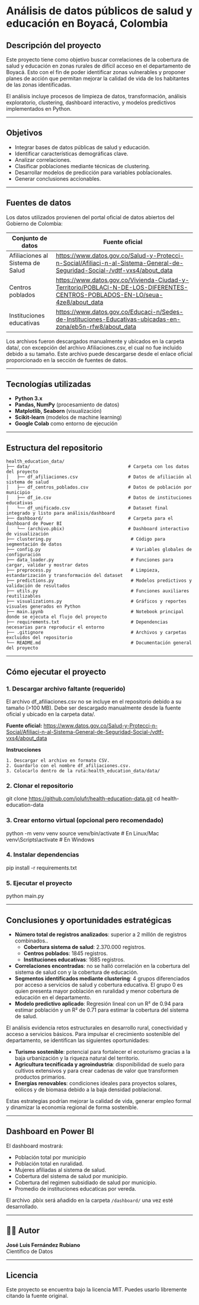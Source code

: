 # Análisis de datos públicos de salud y educación en Boyacá, Colombia

## Descripción del proyecto
Este proyecto tiene como objetivo buscar correlaciones de la cobertura de salud y educación en zonas rurales de difícil acceso en el departamento de Boyacá. Esto con el fin de poder identificar zonas vulnerables y proponer planes de acción que permitan mejorar la calidad de vida de los habitantes de las zonas identificadas.

El análisis incluye procesos de limpieza de datos, transformación, análisis exploratorio, clustering, dashboard interactivo, y modelos predictivos implementados en Python.

---

## Objetivos
- Integrar bases de datos públicas de salud y educación.
- Identificar características demográficas clave.
- Analizar correlaciones.
- Clasificar poblaciones mediante técnicas de clustering.
- Desarrollar modelos de predicción para variables poblacionales.
- Generar conclusiones accionables.

---

## Fuentes de datos
Los datos utilizados provienen del portal oficial de datos abiertos del Gobierno de Colombia:

| Conjunto de datos                 | Fuente oficial                                                                                                               |
|----------------------------------|-------------------------------------------------------------------------------------------------------------------------------|
| Afiliaciones al Sistema de Salud | https://www.datos.gov.co/Salud-y-Protecci-n-Social/Afiliaci-n-al-Sistema-General-de-Seguridad-Social-/vdtf-vxs4/about_data    |                               |
| Centros poblados                 | https://www.datos.gov.co/Vivienda-Ciudad-y-Territorio/POBLACI-N-DE-LOS-DIFERENTES-CENTROS-POBLADOS-EN-LO/seua-4ze8/about_data |                            |
| Instituciones educativas         | https://www.datos.gov.co/Educaci-n/Sedes-de-Instituciones-Educativas-ubicadas-en-zona/eb5n-rfw8/about_data                    |         |

Los archivos fueron descargados manualmente y ubicados en la carpeta data/, con excepción del archivo Afiliaciones.csv, el cual no fue incluido debido a su tamaño. Este archivo puede descargarse desde el enlace oficial proporcionado en la sección de fuentes de datos.

---

## Tecnologías utilizadas
- **Python 3.x**
- **Pandas, NumPy** (procesamiento de datos)
- **Matplotlib, Seaborn** (visualización)
- **Scikit-learn** (modelos de machine learning)
- **Google Colab** como entorno de ejecución

---

## Estructura del repositorio


```text
health_education_data/
├── data/                                     # Carpeta con los datos del proyecto
│   ├── df_afiliaciones.csv                   # Datos de afiliación al sistema de salud
│   ├── df_centros_poblados.csv               # Datos de población por municipio
│   ├── df_ie.csv                             # Datos de instituciones educativas
│   └── df_unificado.csv                      # Dataset final integrado y listo para análisis/dashboard
├── dashboard/                                # Carpeta para el dashboard de Power BI
│   └── (archivo.pbix)                        # Dashboard interactivo de visualización
├── clustering.py                              # Código para segmentación de datos
├── config.py                                  # Variables globales de configuración
├── data_loader.py                             # Funciones para cargar, validar y mostrar datos
├── preprocess.py                              # Limpieza, estandarización y transformación del dataset
├── predictions.py                             # Modelos predictivos y validación de resultados
├── utils.py                                   # Funciones auxiliares reutilizables
├── visualizations.py                          # Gráficos y reportes visuales generados en Python
├── main.ipynb                                 # Notebook principal donde se ejecuta el flujo del proyecto
├── requirements.txt                           # Dependencias necesarias para reproducir el entorno
├── .gitignore                                 # Archivos y carpetas excluidos del repositorio
└── README.md                                  # Documentación general del proyecto
```

---

## Cómo ejecutar el proyecto

### 1. Descargar archivo faltante (requerido)
El archivo df_afiliaciones.csv no se incluye en el repositorio debido a su tamaño (>100 MB).
Debe ser descargado manualmente desde la fuente oficial y ubicado en la carpeta data/.

**Fuente oficial:**
https://www.datos.gov.co/Salud-y-Protecci-n-Social/Afiliaci-n-al-Sistema-General-de-Seguridad-Social-/vdtf-vxs4/about_data

**Instrucciones**

    1. Descargar el archivo en formato CSV.
    2. Guardarlo con el nombre df_afiliaciones.csv.
    3. Colocarlo dentro de la ruta:health_education_data/data/


### 2. Clonar el repositorio
git clone https://github.com/jolufr/health-education-data.git
cd health-education-data


### 3. Crear entorno virtual (opcional pero recomendado)
python -m venv venv
source venv/bin/activate   # En Linux/Mac
venv\\Scripts\\activate      # En Windows

### 4. Instalar dependencias
pip install -r requirements.txt

### 5. Ejecutar el proyecto
python main.py

---

## Conclusiones y oportunidades estratégicas

- **Número total de registros analizados**: superior a 2 millón de registros combinados..
    - **Cobertura sistema de salud**: 2.370.000 registros.
    - **Centros poblados**: 1845 registros.
    - **Instituciones educativas**: 1685 registros.
- **Correlaciones encontradas**: no se halló correlación en la cobertura del sistema de salud con y la cobertura de educación.
- **Segmentos identificados mediante clustering**: 4 grupos diferenciados por acceso a servicios de salud y cobertura educativa. El grupo 0 es quien presenta mayor población en ruralidad y menor cobertura de educación en el departamento.
- **Modelo predictivo aplicado**: Regresión lineal con un R² de 0.94 para estimar población y un R² de 0.71 para estimar la cobertura del sistema de salud. 

El análisis evidencia retos estructurales en desarrollo rural, conectividad y acceso a servicios básicos. Para impulsar el crecimiento sostenible del departamento, se identifican las siguientes oportunidades:

- **Turismo sostenible**: potencial para fortalecer el ecoturismo gracias a la baja urbanización y la riqueza natural del territorio.
- **Agricultura tecnificada y agroindustria**: disponibilidad de suelo para cultivos extensivos y para crear cadenas de valor que transformen productos primarios.
- **Energías renovables**: condiciones ideales para proyectos solares, eólicos y de biomasa debido a la baja densidad poblacional.

Estas estrategias podrían mejorar la calidad de vida, generar empleo formal y dinamizar la economía regional de forma sostenible.


---

## Dashboard en Power BI

El dashboard mostrará:

- Población total por municipio
- Población total en ruralidad.
- Mujeres afiliadas al sistema de salud.
- Cobertura del sistema de salud por municipio.
- Cobertura del regimen subsidiado de salud por municipio.
- Promedio de instituciones educaticas por vereda.

El archivo .pbix será añadido en la carpeta `/dashboard/` una vez esté desarrollado.

---

## 👨‍💻 Autor
**José Luis Fernández Rubiano**  
Científico de Datos

---

## Licencia
Este proyecto se encuentra bajo la licencia MIT. Puedes usarlo libremente citando la fuente original.
